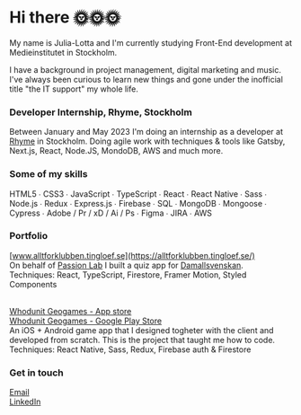 # Hi there 🌞🌞🌞

My name is Julia-Lotta and I'm currently studying Front-End development at Medieinstitutet in Stockholm.

I have a background in project management, digital marketing and music. I've always been curious to learn new things and gone under the inofficial title "the IT support" my whole life.

### Developer Internship, Rhyme, Stockholm
Between January and May 2023 I'm doing an internship as a developer at [Rhyme](https://rhymesthlm.se/) in Stockholm. Doing agile work with techniques & tools like Gatsby, Next.js, React, Node.JS, MondoDB, AWS and much more.

### Some of my skills
HTML5 ∙ CSS3 ∙ JavaScript ∙ TypeScript ∙ React ∙ React Native ∙ Sass ∙ Node.js ∙ Redux ∙ Express.js ∙ Firebase ∙ SQL ∙ MongoDB ∙ Mongoose ∙ Cypress ∙ Adobe / Pr / xD / Ai / Ps ∙ Figma ∙ JIRA ∙ AWS

### Portfolio
[www.alltforklubben.tingloef.se](https://alltforklubben.tingloef.se/)<br>
On behalf of [Passion Lab](https://passionlab.se/) I built a quiz app for [Damallsvenskan](https://www.obosdamallsvenskan.se/). <br>
Techniques: React, TypeScript, Firestore, Framer Motion, Styled Components <br><br>

[Whodunit Geogames - App store](https://apps.apple.com/us/app/whodunit-geogames/id1623048354) <br>
[Whodunit Geogames - Google Play Store](https://play.google.com/store/apps/details?id=whodunit.geogames.app) <br>
An iOS + Android game app that I designed togheter with the client and developed from scratch. This is the project that taught me how to code. <br>
Techniques: React Native, Sass, Redux, Firebase auth & Firestore<br>

### Get in touch

[Email](mailto:julia-lotta@tingloef.se) <br>
[LinkedIn](https://www.linkedin.com/in/julialottatinglof) <br>

